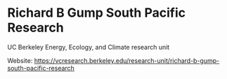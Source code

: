 # Richard B Gump South Pacific Research
UC Berkeley Energy, Ecology, and Climate research unit

Website: https://vcresearch.berkeley.edu/research-unit/richard-b-gump-south-pacific-research
